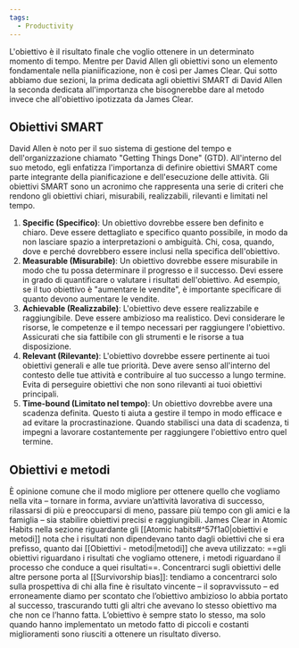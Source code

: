 ```yaml
---
tags:
  - Productivity
---
```

L'obiettivo è il risultato finale che voglio ottenere in un determinato momento di tempo.
Mentre per David Allen gli obiettivi sono un elemento fondamentale nella pianiificazione, non è così per James Clear.
Qui sotto abbiamo due sezioni, la prima dedicata agli obiettivi SMART di David Allen la seconda dedicata all'importanza che bisognerebbe dare al metodo invece che all'obiettivo ipotizzata da James Clear.

## Obiettivi SMART
David Allen è noto per il suo sistema di gestione del tempo e dell'organizzazione chiamato "Getting Things Done" (GTD).
All'interno del suo metodo, egli enfatizza l'importanza di definire obiettivi SMART come parte integrante della pianificazione e dell'esecuzione delle attività. Gli obiettivi SMART sono un acronimo che rappresenta una serie di criteri che rendono gli obiettivi chiari, misurabili, realizzabili, rilevanti e limitati nel tempo. 
1. **Specific (Specifico)**: Un obiettivo dovrebbe essere ben definito e chiaro. Deve essere dettagliato e specifico quanto possibile, in modo da non lasciare spazio a interpretazioni o ambiguità. Chi, cosa, quando, dove e perché dovrebbero essere inclusi nella specifica dell'obiettivo.
2. **Measurable (Misurabile)**: Un obiettivo dovrebbe essere misurabile in modo che tu possa determinare il progresso e il successo. Devi essere in grado di quantificare o valutare i risultati dell'obiettivo. Ad esempio, se il tuo obiettivo è "aumentare le vendite", è importante specificare di quanto devono aumentare le vendite.
3. **Achievable (Realizzabile)**: L'obiettivo deve essere realizzabile e raggiungibile. Deve essere ambizioso ma realistico. Devi considerare le risorse, le competenze e il tempo necessari per raggiungere l'obiettivo. Assicurati che sia fattibile con gli strumenti e le risorse a tua disposizione.
4. **Relevant (Rilevante)**: L'obiettivo dovrebbe essere pertinente ai tuoi obiettivi generali e alle tue priorità. Deve avere senso all'interno del contesto delle tue attività e contribuire al tuo successo a lungo termine. Evita di perseguire obiettivi che non sono rilevanti ai tuoi obiettivi principali.
5. **Time-bound (Limitato nel tempo)**: Un obiettivo dovrebbe avere una scadenza definita. Questo ti aiuta a gestire il tempo in modo efficace e ad evitare la procrastinazione. Quando stabilisci una data di scadenza, ti impegni a lavorare costantemente per raggiungere l'obiettivo entro quel termine.

## Obiettivi e metodi

È opinione comune che il modo migliore per ottenere quello che vogliamo nella vita – tornare in forma, avviare un’attività lavorativa di successo, rilassarsi di più e preoccuparsi di meno, passare più tempo con gli amici e la famiglia – sia stabilire obiettivi precisi e raggiungibili. 
James Clear in Atomic Habits nella sezione riguardante gli [[Atomic habits#^57f1a0|obiettivi e metodi]] nota che i risultati non dipendevano tanto dagli obiettivi che si era prefisso, quanto dai [[Obiettivi - metodi|metodi]] che aveva utilizzato: ==gli obiettivi riguardano i risultati che vogliamo ottenere, i metodi riguardano il processo che conduce a quei risultati==.
Concentrarci sugli obiettivi delle altre persone porta al [[Survivorship bias]]: tendiamo a concentrarci solo sulla prospettiva di chi alla fine è risultato vincente – il sopravvissuto – ed erroneamente diamo per scontato che l’obiettivo ambizioso lo abbia portato al successo, trascurando tutti gli altri che avevano lo stesso obiettivo ma che non ce l’hanno fatta.
L’obiettivo è sempre stato lo stesso, ma solo quando hanno implementato un metodo fatto di piccoli e costanti miglioramenti sono riusciti a ottenere un risultato diverso.